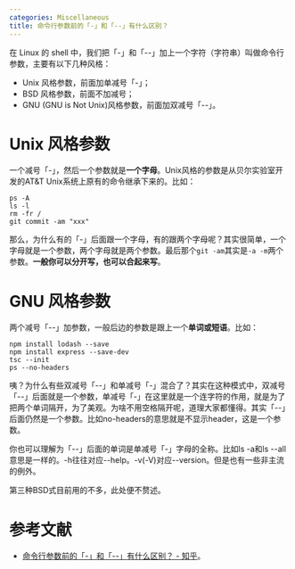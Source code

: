 ```yaml
---
categories: Miscellaneous
title: 命令行参数前的「-」和「--」有什么区别？
---
```


在 Linux 的 shell 中，我们把「-」和「--」加上一个字符（字符串）叫做命令行参数，主要有以下几种风格：

- Unix 风格参数，前面加单减号「-」；
- BSD 风格参数，前面不加减号；
- GNU (GNU is Not Unix)风格参数，前面加双减号「--」。

#  Unix 风格参数 

一个减号「-」，然后一个参数就是**一个字母**。Unix风格的参数是从贝尔实验室开发的AT&T Unix系统上原有的命令继承下来的。比如：

```shell
ps -A
ls -l
rm -fr /
git commit -am "xxx"
```

那么，为什么有的「-」后面跟一个字母，有的跟两个字母呢？其实很简单，一个字母就是一个参数，两个字母就是两个参数。最后那个`git -am`其实是`-a -m`两个参数。**一般你可以分开写，也可以合起来写**。

#  GNU 风格参数

两个减号「--」加参数，一般后边的参数是跟上一个**单词或短语**。比如：

```shell
npm install lodash --save
npm install express --save-dev
tsc --init
ps --no-headers
```

咦？为什么有些双减号「--」和单减号「-」混合了？其实在这种模式中，双减号「--」后面就是一个参数，单减号「-」在这里就是一个连字符的作用，就是为了把两个单词隔开，为了美观。为啥不用空格隔开呢，道理大家都懂得。其实「--」后面仍然是一个参数。比如no-headers的意思就是不显示header，这是一个参数。

你也可以理解为「--」后面的单词是单减号「-」字母的全称。比如ls -a和ls --all意思是一样的。-h往往对应--help。-v(-V)对应--version。但是也有一些非主流的例外。

第三种BSD式目前用的不多，此处便不赘述。

# 参考文献

- [命令行参数前的「-」和「--」有什么区别？ - 知乎](https://www.zhihu.com/question/267095526)。